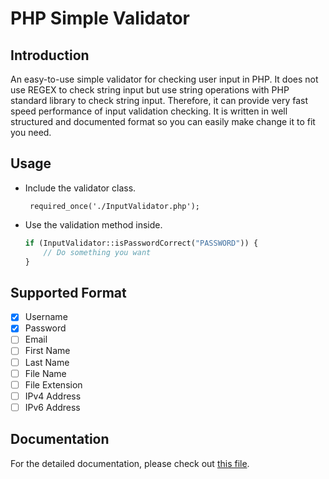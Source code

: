 PHP Simple Validator
====================

Introduction
------------
An easy-to-use simple validator for checking user input in PHP. It does not use REGEX to check string input but use string operations with PHP standard library to check string input. Therefore, it can provide very fast speed performance of input validation checking. It is written in well structured and documented format so you can easily make change it to fit you need.

Usage
-----
 * Include the validator class.

        required_once('./InputValidator.php');

 * Use the validation method inside.

   ``` php
   if (InputValidator::isPasswordCorrect("PASSWORD")) {
       // Do something you want
   }
   ```
   
Supported Format
----------------
 * [x] Username
 * [x] Password
 * [ ] Email
 * [ ] First Name
 * [ ] Last Name
 * [ ] File Name
 * [ ] File Extension
 * [ ] IPv4 Address
 * [ ] IPv6 Address

Documentation
-------------
For the detailed documentation, please check out [this file](https://github.com/CasperHK/PHPSimValidator/blob/master/doc.md).
